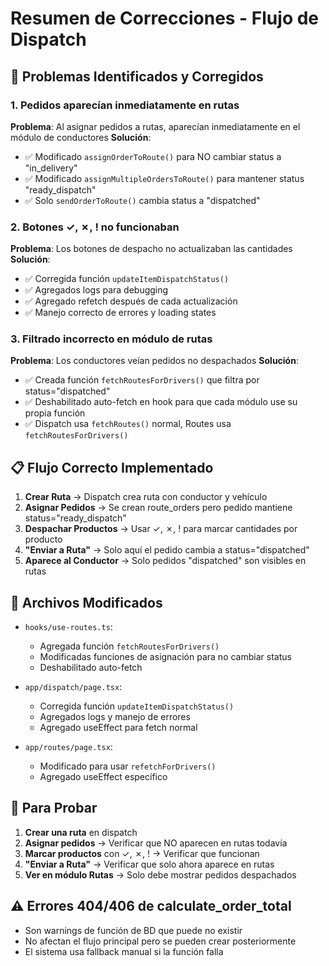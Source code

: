 # Resumen de Correcciones - Flujo de Dispatch

## 🚨 Problemas Identificados y Corregidos

### 1. **Pedidos aparecían inmediatamente en rutas**
**Problema**: Al asignar pedidos a rutas, aparecían inmediatamente en el módulo de conductores
**Solución**:
- ✅ Modificado `assignOrderToRoute()` para NO cambiar status a "in_delivery"
- ✅ Modificado `assignMultipleOrdersToRoute()` para mantener status "ready_dispatch"
- ✅ Solo `sendOrderToRoute()` cambia status a "dispatched"

### 2. **Botones ✓, ✗, ! no funcionaban**
**Problema**: Los botones de despacho no actualizaban las cantidades
**Solución**:
- ✅ Corregida función `updateItemDispatchStatus()`
- ✅ Agregados logs para debugging
- ✅ Agregado refetch después de cada actualización
- ✅ Manejo correcto de errores y loading states

### 3. **Filtrado incorrecto en módulo de rutas**
**Problema**: Los conductores veían pedidos no despachados
**Solución**:
- ✅ Creada función `fetchRoutesForDrivers()` que filtra por status="dispatched"
- ✅ Deshabilitado auto-fetch en hook para que cada módulo use su propia función
- ✅ Dispatch usa `fetchRoutes()` normal, Routes usa `fetchRoutesForDrivers()`

## 📋 Flujo Correcto Implementado

1. **Crear Ruta** → Dispatch crea ruta con conductor y vehículo
2. **Asignar Pedidos** → Se crean route_orders pero pedido mantiene status="ready_dispatch"
3. **Despachar Productos** → Usar ✓, ✗, ! para marcar cantidades por producto
4. **"Enviar a Ruta"** → Solo aquí el pedido cambia a status="dispatched"
5. **Aparece al Conductor** → Solo pedidos "dispatched" son visibles en rutas

## 🔧 Archivos Modificados

- `hooks/use-routes.ts`: 
  - Agregada función `fetchRoutesForDrivers()`
  - Modificadas funciones de asignación para no cambiar status
  - Deshabilitado auto-fetch

- `app/dispatch/page.tsx`:
  - Corregida función `updateItemDispatchStatus()`
  - Agregados logs y manejo de errores
  - Agregado useEffect para fetch normal

- `app/routes/page.tsx`:
  - Modificado para usar `refetchForDrivers()`
  - Agregado useEffect específico

## 🧪 Para Probar

1. **Crear una ruta** en dispatch
2. **Asignar pedidos** → Verificar que NO aparecen en rutas todavía
3. **Marcar productos** con ✓, ✗, ! → Verificar que funcionan
4. **"Enviar a Ruta"** → Verificar que solo ahora aparece en rutas
5. **Ver en módulo Rutas** → Solo debe mostrar pedidos despachados

## ⚠️ Errores 404/406 de calculate_order_total
- Son warnings de función de BD que puede no existir
- No afectan el flujo principal pero se pueden crear posteriormente
- El sistema usa fallback manual si la función falla